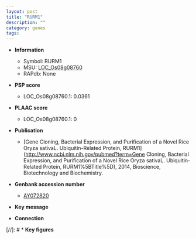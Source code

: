 ```yaml
---
layout: post
title: "RURM1"
description: ""
category: genes
tags: 
---
```


* **Information**  
    + Symbol: RURM1  
    + MSU: [LOC_Os08g08760](http://rice.plantbiology.msu.edu/cgi-bin/ORF_infopage.cgi?orf=LOC_Os08g08760)  
    + RAPdb: None  

* **PSP score**  
    + LOC_Os08g08760.1: 0.0361 

* **PLAAC score**  
    + LOC_Os08g08760.1: 0 

* **Publication**  
    + [Gene Cloning, Bacterial Expression, and Purification of a Novel Rice Oryza sativaL. Ubiquitin-Related Protein, RURM1](http://www.ncbi.nlm.nih.gov/pubmed?term=Gene Cloning, Bacterial Expression, and Purification of a Novel Rice Oryza sativaL. Ubiquitin-Related Protein, RURM1%5BTitle%5D), 2014, Bioscience, Biotechnology and Biochemistry.

* **Genbank accession number**  
    + [AY072820](http://www.ncbi.nlm.nih.gov/nuccore/AY072820)

* **Key message**  

* **Connection**  

[//]: # * **Key figures**  


